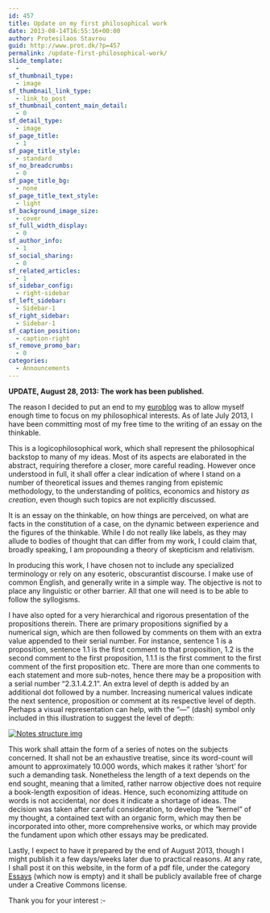 ```yaml
---
id: 457
title: Update on my first philosophical work
date: 2013-08-14T16:55:16+00:00
author: Protesilaos Stavrou
guid: http://www.prot.dk/?p=457
permalink: /update-first-philosophical-work/
slide_template:
  - 
sf_thumbnail_type:
  - image
sf_thumbnail_link_type:
  - link_to_post
sf_thumbnail_content_main_detail:
  - 0
sf_detail_type:
  - image
sf_page_title:
  - 1
sf_page_title_style:
  - standard
sf_no_breadcrumbs:
  - 0
sf_page_title_bg:
  - none
sf_page_title_text_style:
  - light
sf_background_image_size:
  - cover
sf_full_width_display:
  - 0
sf_author_info:
  - 1
sf_social_sharing:
  - 0
sf_related_articles:
  - 1
sf_sidebar_config:
  - right-sidebar
sf_left_sidebar:
  - Sidebar-1
sf_right_sidebar:
  - Sidebar-1
sf_caption_position:
  - caption-right
sf_remove_promo_bar:
  - 0
categories:
  - Announcements
---
```

**UPDATE, August 28, 2013: The work has been published.** 

The reason I decided to put an end to my <a title="My old Euroblog" href="https://protesilaos.com" target="_blank">euroblog</a> was to allow myself enough time to focus on my philosophical interests. As of late July 2013, I have been committing most of my free time to the writing of an essay on the thinkable.

This is a logicophilosophical work, which shall represent the philosophical backstop to many of my ideas. Most of its aspects are elaborated in the abstract, requiring therefore a closer, more careful reading. However once understood in full, it shall offer a clear indication of where I stand on a number of theoretical issues and themes ranging from epistemic methodology, to the understanding of politics, economics and history _as creation_, even though such topics are not explicitly discussed.<!--more-->

It is an essay on the thinkable, on how things are perceived, on what are facts in the constitution of a case, on the dynamic between experience and the figures of the thinkable. While I do not really like labels, as they may allude to bodies of thought that can differ from my work, I could claim that, broadly speaking, I am propounding a theory of skepticism and relativism.

In producing this work, I have chosen not to include any specialized terminology or rely on any esoteric, obscurantist discourse. I make use of common English, and generally write in a simple way. The objective is not to place any linguistic or other barrier. All that one will need is to be able to follow the syllogisms.

I have also opted for a very hierarchical and rigorous presentation of the propositions therein. There are primary propositions signified by a numerical sign, which are then followed by comments on them with an extra value appended to their serial number. For instance, sentence 1 is a proposition, sentence 1.1 is the first comment to that proposition, 1.2 is the second comment to the first proposition, 1.1.1 is the first comment to the first comment of the first proposition etc. There are more than one comments to each statement and more sub-notes, hence there may be a proposition with a serial number “2.3.1.4.2.1”. An extra level of depth is added by an additional dot followed by a number. Increasing numerical values indicate the next sentence, proposition or comment at its respective level of depth. Perhaps a visual representation can help, with the “—” (dash) symbol only included in this illustration to suggest the level of depth:

[<img class="alignnone size-full wp-image-465" alt="Notes structure img" src="http://i2.wp.com/www.protesilaos.com/wp-content/uploads/2013/08/notes_structure.png?fit=589%2C448" srcset="http://i2.wp.com/www.protesilaos.com/wp-content/uploads/2013/08/notes_structure.png?resize=300%2C228 300w, http://i2.wp.com/www.protesilaos.com/wp-content/uploads/2013/08/notes_structure.png?w=589 589w" sizes="(max-width: 589px) 85vw, 589px" data-recalc-dims="1" />](http://i2.wp.com/www.protesilaos.com/wp-content/uploads/2013/08/notes_structure.png)

This work shall attain the form of a series of notes on the subjects concerned. It shall not be an exhaustive treatise, since its word-count will amount to approximately 10.000 words, which makes it rather &#8216;short&#8217; for such a demanding task. Nonetheless the length of a text depends on the end sought, meaning that a limited, rather narrow objective does not require a book-length exposition of ideas. Hence, such economizing attitude on words is not accidental, nor does it indicate a shortage of ideas. The decision was taken after careful consideration, to develop the &#8220;kernel&#8221; of my thought, a contained text with an organic form, which may then be incorporated into other, more comprehensive works, or which may provide the fundament upon which other essays may be predicated.

Lastly, I expect to have it prepared by the end of August 2013, though I might publish it a few days/weeks later due to practical reasons. At any rate, I shall post it on this website, in the form of a pdf file, under the category <a href="https://protesilaos.com/essays/" target="_blank">Essays</a> (which now is empty) and it shall be publicly available free of charge under a Creative Commons license.

Thank you for your interest <img src="http://i1.wp.com/www.protesilaos.com/wp-includes/images/smilies/simple-smile.png?w=840" alt=":-)" class="wp-smiley" style="height: 1em; max-height: 1em;" data-recalc-dims="1" />